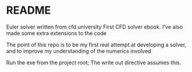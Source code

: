# README

Euler solver written from cfd.university First CFD solver ebook. I've also made some extra extensions to the code

The point of this repo is to be my first real attempt at developing a solver, and to improve my understanding of
the numerics involved

Run the exe from the project root; The write out directive assumes this.

